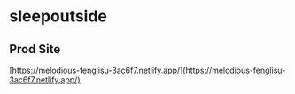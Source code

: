 # sleepoutside

## Prod Site
[https://melodious-fenglisu-3ac6f7.netlify.app/](https://melodious-fenglisu-3ac6f7.netlify.app/)

